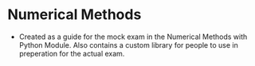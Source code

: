 # Numerical Methods 
- Created as a guide for the mock exam in the Numerical Methods with Python Module. Also contains a custom library for people to use in preperation for the actual exam.
